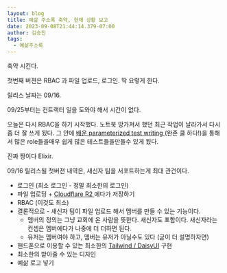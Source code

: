 ```yaml
---
layout: blog
title: 예삶 주소록 축약, 현재 상황 보고
date: 2023-09-08T21:44:14.379-07:00
author: 김승진
tags:
  - 예삶주소록
---
```

축약 시킨다.

첫번째 버젼은 RBAC 과 파일 업로드, 로그인. 딱 요렇게 한다.





릴리스 날짜는 09/16. 

09/25부터는 컨트랙터 일을 도와야 해서 시간이 없다.





오늘은 다시 RBAC을 하기 시작했다. 노트북 망가져서 했던 최근 작업이 날라가서 다시 좀 더 잘 쓰게 됬다. 그 안에 [배운 parameterized test writing  ](https://elixirforum.com/t/parameterized-testing-with-exunit/18935)(완존 쿨 하다!)을 통해서 많은 role들을매우 쉽게 많은 테스트들을만들수 있게 됬다.





진짜 짱이다 Elixir.





09/16 릴리스될 첫버젼 내역은, 새신자 팀을 서포트하는게 최대 관건이다.





- 로그인 (최소 로그인 - 정말 최소한의 로그인)
- 파일 업로딩 + [Cloudflare R2 ](https://www.cloudflare.com/developer-platform/r2/)에다가 저장하기
- RBAC (이것도 최소)
- 결론적으로 - 새신자 팀이 파일 업로드 해서 멤버를 만들 수 있는 기능이다.
  - 멤버의 정의는 그냥 교회에 온 사람을 뜻한다. 새신자도 포함이다. 새신자라는 컨셉은 멤버에다가 나중에 더 더하면 된다.
  - 유저는 멤버여야 하고, 멤버는 유저가 아닐수도 있다 (굳이 더 설명하자면)
- 핸드폰으로 이용할 수 있는 최소한의 [Tailwind / DaisyUI](https://elixirforum.com/t/how-to-get-daisyui-and-phoenix-to-work/46612) 구현
- 최소한의 받아줄 수 있는 디자인
- 예삶 로고 넣기








